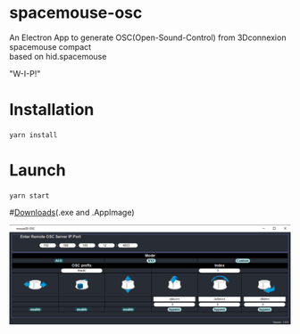 # spacemouse-osc

An Electron App to generate OSC(Open-Sound-Control) from 3Dconnexion spacemouse compact  \
based on hid.spacemouse 

"W-I-P!" 

# Installation 
`yarn install`

# Launch
`yarn start`


#[Downloads](https://github.com/dewiweb/spacemouse-osc/releases)(.exe and .AppImage) 


![Screenshot](/src/assets/screenshot.png)
